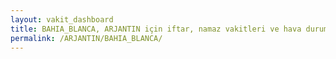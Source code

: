 ```yaml
---
layout: vakit_dashboard
title: BAHIA_BLANCA, ARJANTIN için iftar, namaz vakitleri ve hava durumu - ilçe/eyalet seç
permalink: /ARJANTIN/BAHIA_BLANCA/
---
```


<script type="text/javascript">
  var GLOBAL_COUNTRY = 'ARJANTIN';
  var GLOBAL_CITY = 'BAHIA_BLANCA';
  var GLOBAL_STATE = '';
  var lat = 72;
  var lon = 21;
</script>
